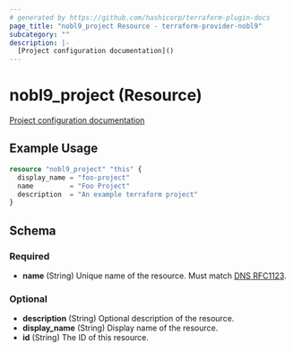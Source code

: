 ```yaml
---
# generated by https://github.com/hashicorp/terraform-plugin-docs
page_title: "nobl9_project Resource - terraform-provider-nobl9"
subcategory: ""
description: |-
  [Project configuration documentation]()
---
```


# nobl9_project (Resource)

[Project configuration documentation]()

## Example Usage

```terraform
resource "nobl9_project" "this" {
  display_name = "foo-project"
  name         = "Foo Project"
  description  = "An example terraform project"
}
```

<!-- schema generated by tfplugindocs -->
## Schema

### Required

- **name** (String) Unique name of the resource. Must match [DNS RFC1123](https://kubernetes.io/docs/concepts/overview/working-with-objects/names/#names).

### Optional

- **description** (String) Optional description of the resource.
- **display_name** (String) Display name of the resource.
- **id** (String) The ID of this resource.


